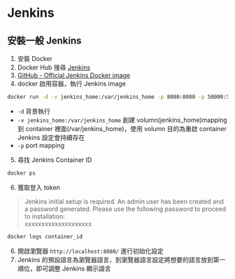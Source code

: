 # Jenkins

## 安裝一般 Jenkins

1. 安裝 Docker
2. Docker Hub 搜尋 [Jenkins](https://hub.docker.com/r/jenkins/jenkins)
3. [GitHub - Official Jenkins Docker image](https://github.com/jenkinsci/docker/blob/master/README.md)
4. docker 啟用容器，執行 Jenkins image

```sh
docker run -d -v jenkins_home:/var/jenkins_home -p 8080:8080 -p 50000:50000 --restart=on-failure jenkins/jenkins:lts-jdk11
```

-   `-d` 背景執行
-   `-v jenkins_home:/var/jenkins_home` 創建 volumn(jenkins_home)mapping 到 container 裡面(/var/jenkins_home)，使用 volumn 目的為重啟 container Jenkins 設定會持續存在
-   `-p` port mapping

5. 尋找 Jenkins Container ID

```sh
docker ps
```

6. 獲取登入 token

> Jenkins initial setup is required. An admin user has been created and a password generated.
> Please use the following password to proceed to installation:  
> xxxxxxxxxxxxxxxxxxxx

```sh
docker logs container_id
```

6. 開啟瀏覽器 `http://localhost:8080/` 進行初始化設定
7. Jenkins 的預設語言為瀏覽器語言，到瀏覽器語言設定將想要的語言放到第一順位，即可調整 Jenkins 顯示語言
